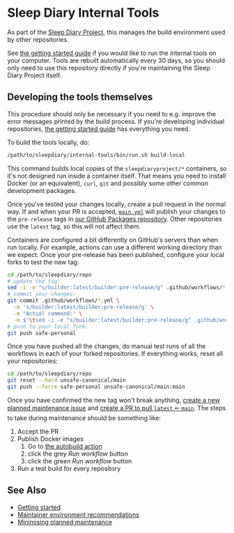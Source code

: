 # Sleep Diary Internal Tools

As part of the [Sleep Diary Project](https://sleepdiary.github.io/), this manages the build environment used by other repositories.

See [the getting started guide](https://github.com/sleepdiary/docs/blob/main/development/getting-started.md) if you would like to run the internal tools on your computer.  Tools are rebuilt automatically every 30 days, so you should only need to use this repository directly if you're maintaining the Sleep Diary Project itself.

## Developing the tools themselves

This procedure should only be necessary if you need to e.g. improve the error messages printed by the build process.  If you're developing individual repositories, [the getting started guide](https://github.com/sleepdiary/docs/blob/main/development/getting-started.md) has everything you need.

To build the tools locally, do:

```bash
/path/to/sleepdiary/internal-tools/bin/run.sh build-local
```

This command builds local copies of the `sleepdiaryproject/*` containers, so it's not designed run inside a container itself.  That means you need to install Docker (or an equivalent), `curl`, `git` and possibly some other common development packages.

Once you've tested your changes locally, create a pull request in the normal way.  If and when your PR is accepted, [`main.yml`](.github/workflows/main.yml) will publish your changes to the `pre-release` tags in [our GitHub Packages repository](https://github.com/sleepdiary/internal-tools/pkgs/container/builder).  Other repositories use the `latest` tag, so this will not affect them.

Containers are configured a bit differently on GitHub's servers than when run locally.  For example, actions can use a different working directory than we expect.  Once your pre-release has been published, configure your local forks to test the new tag:

```bash
cd /path/to/sleepdiary/repo
# update the tag:
sed -i -e "s/builder:latest/builder:pre-release/g" .github/workflows/*.yml
# commit your changes:
git commit .github/workflows/*.yml \
  -m 's/builder:latest/builder:pre-release/g' \
  -m "Actual command:" \
  -m $'\tsed -i -e "s/builder:latest/builder:pre-release/g" .github/workflows/*.yml'
# push to your local fork:
git push safe-personal
```

Once you have pushed all the changes, do manual test runs of all the workflows in each of your forked repositories.  If everything works, reset all your repositories:

```bash
cd /path/to/sleepdiary/repo
git reset --hard unsafe-canonical/main
git push --force safe-personal unsafe-canonical/main:main
```

Once you have confirmed the new tag won't break anything, [create a new planned maintenance issue](https://github.com/sleepdiary/internal-tools/issues/new?assignees=&labels=planned-maintenance&template=planned-maintenance.md&title=Planned+maintenance%3A+Pull+main+into+latest) and [create a PR to pull `latest` 🠔 `main`](https://github.com/sleepdiary/internal-tools/compare/latest...main?expand=1).  The steps to take during maintenance should be something like:

1. Accept the PR
2. Publish Docker images
   1. Go to [the autobuild action](https://github.com/sleepdiary/internal-tools/actions/workflows/autobuild.yml)
   2. click the grey *Run workflow* button
   3. click the green *Run workflow* button
3. Run a test build for every repository

## See Also

- [Getting started](https://github.com/sleepdiary/docs/blob/main/development/getting-started.md)
- [Maintainer environment recommendations](https://github.com/sleepdiary/docs/blob/main/development/maintainer-environment-recommendations.md)
- [Minimising planned maintenance](https://github.com/sleepdiary/docs/blob/main/development/minimising-planned-maintenance.md)
